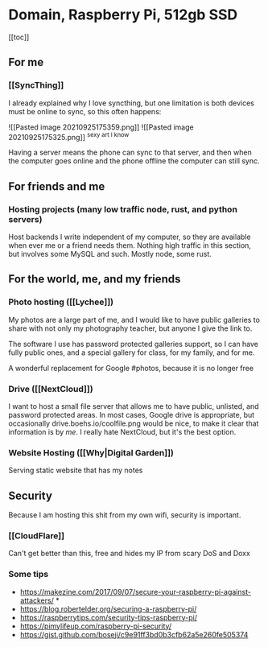  # Domain, Raspberry Pi, 512gb SSD

[[toc]]

## For me

### [[SyncThing]]

I already explained why I love syncthing, but one limitation is both devices must be online to sync, so this often happens:

![[Pasted image 20210925175359.png]]
![[Pasted image 20210925175325.png]]
<sup>sexy art I know</sup>

Having a server means the phone can sync to that server, and then when the computer goes online and the phone offline the computer can still sync.

## For friends and me

### Hosting projects (many low traffic node, rust, and python servers)

Host backends I write independent of my computer, so they are available when ever me or a friend needs them. Nothing high traffic in this section, but involves some MySQL and such. Mostly node, some rust.

## For the world, me, and my friends

### Photo hosting ([[Lychee]])

My photos are a large part of me, and I would like to have public galleries to share with not only my photography teacher, but anyone I give the link to.

The software I use has password protected galleries support, so I can have fully public ones, and a special gallery for class, for my family, and for me.

A wonderful replacement for Google #photos, because it is no longer free

### Drive ([[NextCloud]])

I want to host a small file server that allows me to have public, unlisted, and password protected areas. In most cases, Google drive is appropriate, but occasionally drive.boehs.io/coolfile.png would be nice, to make it clear that information is by *me*. I really hate NextCloud, but it's the best option.

### Website Hosting ([[Why|Digital Garden]])

Serving static website that has my notes

## Security

Because I am hosting this shit from my own wifi, security is important.

### [[CloudFlare]]

Can't get better than this, free and hides my IP from scary DoS and Doxx

### Some tips

- <https://makezine.com/2017/09/07/secure-your-raspberry-pi-against-attackers/> *
- <https://blog.robertelder.org/securing-a-raspberry-pi/>
- <https://raspberrytips.com/security-tips-raspberry-pi/>
- <https://pimylifeup.com/raspberry-pi-security/>
- <https://gist.github.com/boseji/c9e91ff3bd0b3cfb62a5e260fe505374>
